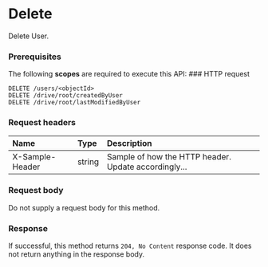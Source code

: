 # Delete

Delete User.
### Prerequisites
The following **scopes** are required to execute this API: ### HTTP request
<!-- { "blockType": "ignored" } -->
```http
DELETE /users/<objectId>
DELETE /drive/root/createdByUser
DELETE /drive/root/lastModifiedByUser

```
### Request headers
| Name       | Type | Description|
|:---------------|:--------|:----------|
| X-Sample-Header  | string  | Sample of how the HTTP header. Update accordingly...|

### Request body
Do not supply a request body for this method.


### Response
If successful, this method returns `204, No Content` response code. It does not return anything in the response body.


<!-- uuid: 2929b0dd-7542-40e0-9819-fae0fe9da93c
2015-10-15 04:05:00 UTC -->
<!-- {
  "type": "#page.annotation",
  "description": "Delete",
  "keywords": "",
  "section": "documentation",
  "tocPath": ""
}-->
